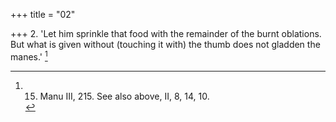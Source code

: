 +++
title = "02"

+++
2. 'Let him sprinkle that food with the remainder of the burnt oblations. But what is given without (touching it with) the thumb does not gladden the manes.' [^1] 


[^1]:  15. Manu III, 215. See also above, II, 8, 14, 10.
